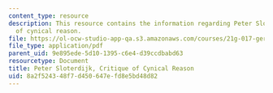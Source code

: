 ```yaml
---
content_type: resource
description: This resource contains the information regarding Peter Sloterdijk, critique
  of cynical reason.
file: https://ol-ocw-studio-app-qa.s3.amazonaws.com/courses/21g-017-germany-and-its-european-context-fall-2002/8a2f524348f7d450647efd8e5bd48d82_MIT21G_017F02_lec_9_2.pdf
file_type: application/pdf
parent_uid: 9e895ede-5d10-1395-c6e4-d39ccdbabd63
resourcetype: Document
title: Peter Sloterdijk, Critique of Cynical Reason
uid: 8a2f5243-48f7-d450-647e-fd8e5bd48d82
---
```

